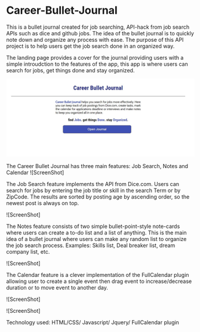 # Career-Bullet-Journal
This is a bullet journal created for job searching, API-hack from job search APIs such as dice and github jobs.
The idea of the bullet journal is to quickly note down and organize any process with ease. The purpose of this API project is to help users get the job search done in an organized way.

The landing page provides a cover for the journal providing users with a simple introudction to the features of the app, this app is where users can search for jobs, get things done and stay organized. 

![ScreenShot](https://github.com/nnh242/Career-Bullet-Journal/blob/master/landing.JPG)

The Career Bullet Journal has three main features: Job Search, Notes and Calendar
![ScreenShot]

The Job Search feature implements the API from Dice.com. Users can search for jobs by entering the job title or skill in the search Term or by ZipCode. The results are sorted by posting age by ascending order, so the newest post is always on top. 

![ScreenShot]

The Notes feature consists of two simple bullet-point-style note-cards where users can create a to-do list and a list of anything. This is the main idea of a bullet journal where users can make any random list to organize the job search process. Examples: Skills list, Deal breaker list, dream company list, etc. 

![ScreenShot]

The Calendar feature is a clever implementation of the FullCalendar plugin allowing user to create a single event then drag event to increase/decrease duration or to move event to another day.

![ScreenShot]

![ScreenShot]

Technology used: HTML/CSS/ Javascript/ Jquery/ FullCalendar plugin
